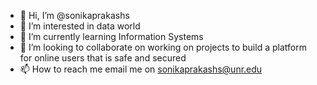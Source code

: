 - 👋 Hi, I’m @sonikaprakashs
- 👀 I’m interested in data world
- 🌱 I’m currently learning Information Systems
- 💞️ I’m looking to collaborate on working on projects to build a platform for online users that is safe and secured
- 📫 How to reach me email me on sonikaprakashs@unr.edu

<!---
sonikaprakashs/sonikaprakashs is a ✨ special ✨ repository because its `README.md` (this file) appears on your GitHub profile.
You can click the Preview link to take a look at your changes.
--->
